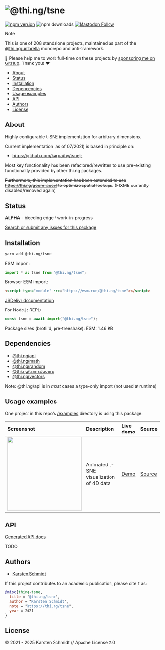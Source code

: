 <!-- This file is generated - DO NOT EDIT! -->
<!-- Please see: https://github.com/thi-ng/umbrella/blob/develop/CONTRIBUTING.md#changes-to-readme-files -->
# ![@thi.ng/tsne](https://raw.githubusercontent.com/thi-ng/umbrella/develop/assets/banners/thing-tsne.svg?5059595e)

[![npm version](https://img.shields.io/npm/v/@thi.ng/tsne.svg)](https://www.npmjs.com/package/@thi.ng/tsne)
![npm downloads](https://img.shields.io/npm/dm/@thi.ng/tsne.svg)
[![Mastodon Follow](https://img.shields.io/mastodon/follow/109331703950160316?domain=https%3A%2F%2Fmastodon.thi.ng&style=social)](https://mastodon.thi.ng/@toxi)

> [!NOTE]
> This is one of 208 standalone projects, maintained as part
> of the [@thi.ng/umbrella](https://github.com/thi-ng/umbrella/) monorepo
> and anti-framework.
>
> 🚀 Please help me to work full-time on these projects by [sponsoring me on
> GitHub](https://github.com/sponsors/postspectacular). Thank you! ❤️

- [About](#about)
- [Status](#status)
- [Installation](#installation)
- [Dependencies](#dependencies)
- [Usage examples](#usage-examples)
- [API](#api)
- [Authors](#authors)
- [License](#license)

## About

Highly configurable t-SNE implementation for arbitrary dimensions.

Current implementation (as of 07/2021) is based in principle on:

- https://github.com/karpathy/tsnejs

Most key functionality has been refactored/rewritten to use pre-existing
functionality provided by other thi.ng packages.

~~Furthermore, this implementation has been extended to use
https://thi.ng/geom-accel to optimize spatial lookups~~. (FIXME currently
disabled/removed again)

## Status

**ALPHA** - bleeding edge / work-in-progress

[Search or submit any issues for this package](https://github.com/thi-ng/umbrella/issues?q=%5Btsne%5D+in%3Atitle)

## Installation

```bash
yarn add @thi.ng/tsne
```

ESM import:

```ts
import * as tsne from "@thi.ng/tsne";
```

Browser ESM import:

```html
<script type="module" src="https://esm.run/@thi.ng/tsne"></script>
```

[JSDelivr documentation](https://www.jsdelivr.com/)

For Node.js REPL:

```js
const tsne = await import("@thi.ng/tsne");
```

Package sizes (brotli'd, pre-treeshake): ESM: 1.46 KB

## Dependencies

- [@thi.ng/api](https://github.com/thi-ng/umbrella/tree/develop/packages/api)
- [@thi.ng/math](https://github.com/thi-ng/umbrella/tree/develop/packages/math)
- [@thi.ng/random](https://github.com/thi-ng/umbrella/tree/develop/packages/random)
- [@thi.ng/transducers](https://github.com/thi-ng/umbrella/tree/develop/packages/transducers)
- [@thi.ng/vectors](https://github.com/thi-ng/umbrella/tree/develop/packages/vectors)

Note: @thi.ng/api is in _most_ cases a type-only import (not used at runtime)

## Usage examples

One project in this repo's
[/examples](https://github.com/thi-ng/umbrella/tree/develop/examples)
directory is using this package:

| Screenshot                                                                                                          | Description                             | Live demo                                         | Source                                                                         |
|:--------------------------------------------------------------------------------------------------------------------|:----------------------------------------|:--------------------------------------------------|:-------------------------------------------------------------------------------|
| <img src="https://raw.githubusercontent.com/thi-ng/umbrella/develop/assets/examples/tsne-colors.avif" width="240"/> | Animated t-SNE visualization of 4D data | [Demo](https://demo.thi.ng/umbrella/tsne-colors/) | [Source](https://github.com/thi-ng/umbrella/tree/develop/examples/tsne-colors) |

## API

[Generated API docs](https://docs.thi.ng/umbrella/tsne/)

TODO

## Authors

- [Karsten Schmidt](https://thi.ng)

If this project contributes to an academic publication, please cite it as:

```bibtex
@misc{thing-tsne,
  title = "@thi.ng/tsne",
  author = "Karsten Schmidt",
  note = "https://thi.ng/tsne",
  year = 2021
}
```

## License

&copy; 2021 - 2025 Karsten Schmidt // Apache License 2.0
